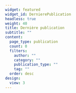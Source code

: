 ```yaml
---
widget: featured
widget_id: DernierePublication
headless: true
weight: 40
title: Dernière publication
subtitle: ""
content:
  page_type: publication
  count: 0
  filters:
    author: ""
    category: ""
    publication_type: ""
    tag: ""
  order: desc
design:
  view: 3
---
```

